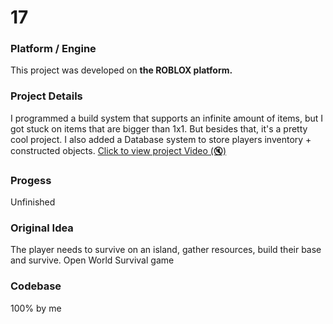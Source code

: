 # 17

### Platform / Engine
This project was developed on **the ROBLOX platform.**

### Project Details
I programmed a build system that supports an infinite amount of items, but I got stuck on items that are bigger than 1x1. But besides that, it's a pretty cool project. I also added a Database system to store players inventory + constructed objects.
[Click to view project Video  (🔇)](https://hyper-tech.ch/!videos/SAE/17.mp4)

### Progess
Unfinished

### Original Idea
The player needs to survive on an island, gather resources, build their base and survive. Open World Survival game

### Codebase
100% by me